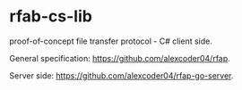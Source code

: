 # rfab-cs-lib

proof-of-concept file transfer protocol - C# client side.

General specification: https://github.com/alexcoder04/rfap.

Server side: https://github.com/alexcoder04/rfap-go-server.
